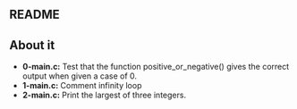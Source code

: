 ## README

## About it

- **0-main.c:**  Test that the function positive_or_negative() gives the correct output when given a case of 0.
- **1-main.c:** Comment infinity loop
- **2-main.c:** Print the largest of three integers.